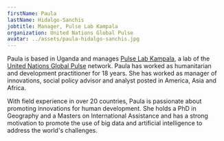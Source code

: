 ```yaml
---
firstName: Paula
lastName: Hidalgo-Sanchis
jobtitle: Manager, Pulse Lab Kampala
organization: United Nations Global Pulse
avatar: ../assets/paula-hidalgo-sanchis.jpg
---
```


Paula is based in Uganda and manages
[Pulse Lab Kampala](https://www.unglobalpulse.org/kampala), a lab of the
[United Nations Global Pulse](https://www.unglobalpulse.org/) network. Paula has
worked as humanitarian and development practitioner for 18 years. She has worked
as manager of innovations, social policy advisor and analyst posted in America,
Asia and Africa.

With field experience in over 20 countries, Paula is passionate about promoting
innovations for human development. She holds a PhD in Geography and a Masters on
International Assistance and has a strong motivation to promote the use of big
data and artificial intelligence to address the world's challenges.
